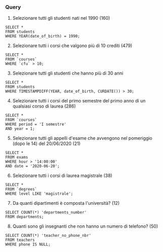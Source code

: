 ### Query

1. Selezionare tutti gli studenti nati nel 1990 (160)

```
SELECT *
FROM students
WHERE YEAR(date_of_birth) = 1990;

```

2. Selezionare tutti i corsi che valgono più di 10 crediti (479)

```
SELECT *
FROM `courses`
WHERE `cfu` > 10;

```

3. Selezionare tutti gli studenti che hanno più di 30 anni

```
SELECT *
FROM students
WHERE TIMESTAMPDIFF(YEAR, date_of_birth, CURDATE()) > 30;

```

4. Selezionare tutti i corsi del primo semestre del primo anno di un qualsiasi corso di laurea (286)

```
SELECT *
FROM `courses`
WHERE period = 'I semestre'
AND year = 1;

```

5. Selezionare tutti gli appelli d'esame che avvengono nel pomeriggio (dopo le 14) del 20/06/2020 (21)

```
SELECT *
FROM exams
WHERE hour > '14:00:00'
AND date = '2020-06-20';

```

6. Selezionare tutti i corsi di laurea magistrale (38)

```
SELECT *
FROM `degrees`
WHERE level LIKE 'magistrale';

```

7. Da quanti dipartimenti è composta l'università? (12)

```
SELECT COUNT(*) 'departments_number'
FROM departments;

```

8. Quanti sono gli insegnanti che non hanno un numero di telefono? (50)

```
SELECT COUNT(*) 'teacher_no_phone_nbr'
FROM teachers
WHERE phone IS NULL;

```
